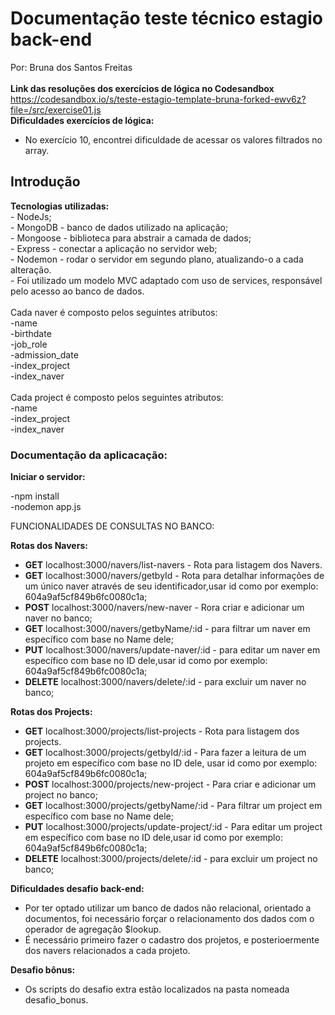 
<h1>Documentação teste técnico estagio back-end </h1>

Por: Bruna dos Santos Freitas<br>
<br>
<strong>Link das resoluções dos exercícios de lógica no Codesandbox</strong><br>
<href>https://codesandbox.io/s/teste-estagio-template-bruna-forked-ewv6z?file=/src/exercise01.js</href><br>
<strong>Dificuldades exercícios de lógica:</strong><br>
- No exercício 10, encontrei dificuldade de acessar os valores filtrados no array.<br>

<h2>Introdução</strong></h2>
<strong>Tecnologias utilizadas: </strong><br>
- NodeJs;<br>
- MongoDB - banco de dados utilizado na aplicação;<br>
- Mongoose - biblioteca para abstrair a camada de dados;<br>
- Express - conectar a aplicação no servidor web;<br>
- Nodemon - rodar o servidor em segundo plano, atualizando-o a cada alteração.<br>
- Foi utilizado um modelo MVC adaptado com uso de services, responsável pelo acesso ao banco de dados.<br>
<br>
Cada naver é composto pelos seguintes atributos:<br>
-name <br>
-birthdate<br>
-job_role<br>
-admission_date<br>
-index_project<br>
-index_naver<br>
<br>
Cada project é composto pelos seguintes atributos:
<br>
-name <br>
-index_project<br>
-index_naver<br>
<h3>Documentação da aplicacação:</h3>

<strong> Iniciar o servidor: </strong>

-npm install <br>
-nodemon app.js

 FUNCIONALIDADES DE CONSULTAS NO BANCO:

<strong> Rotas dos Navers:</strong>

- <strong>GET</strong> localhost:3000/navers/list-navers - Rota para listagem dos Navers.
- <strong>GET</strong> localhost:3000/navers/getbyId - Rota para detalhar informações de um único naver através de seu identificador,usar id como por exemplo: 604a9af5cf849b6fc0080c1a;
- <strong>POST</strong> localhost:3000/navers/new-naver - Rora criar e adicionar um naver no banco;
- <strong>GET</strong> localhost:3000/navers/getbyName/:id - para filtrar um naver em específico com base no Name dele;
- <strong>PUT</strong> localhost:3000/navers/update-naver/:id - para editar um naver em específico com base no ID dele,usar id como por exemplo: 604a9af5cf849b6fc0080c1a;
- <strong>DELETE</strong> localhost:3000/navers/delete/:id - para excluir um naver no banco;

<strong> Rotas dos Projects: </strong>

- <strong>GET</strong> localhost:3000/projects/list-projects - Rota para listagem dos projects.
- <strong>GET</strong> localhost:3000/projects/getbyId/:id - Para fazer a leitura de um projeto em específico com base no ID dele, usar id como por exemplo: 604a9af5cf849b6fc0080c1a;
- <strong>POST</strong> localhost:3000/projects/new-project - Para criar e adicionar um project no banco;
- <strong>GET</strong> localhost:3000/projects/getbyName/:id - Para filtrar um project em específico com base no Name dele;
- <strong>PUT</strong> localhost:3000/projects/update-project/:id - Para editar um project em específico com base no ID dele,usar id como por exemplo: 604a9af5cf849b6fc0080c1a;
- <strong>DELETE</strong> localhost:3000/projects/delete/:id - para excluir um project no banco;


<strong>Dificuldades desafio back-end:</strong><br>
- Por ter optado utilizar um banco de dados não relacional, orientado a documentos, foi necessário forçar o relacionamento dos dados com o operador de agregação $lookup.
- É necessário primeiro fazer o cadastro dos projetos, e posterioermente dos navers relacionados a cada projeto.<br>

<strong>Desafio bônus:</strong><br>
- Os scripts do desafio extra estão localizados na pasta nomeada desafio_bonus.
